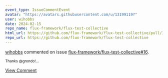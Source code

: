 ```yaml
---
event_type: IssueCommentEvent
avatar: "https://avatars.githubusercontent.com/u/13199119?"
user: wihobbs
date: 2024-02-15
repo_name: flux-framework/flux-test-collective
html_url: https://github.com/flux-framework/flux-test-collective/pull/16
repo_url: https://github.com/flux-framework/flux-test-collective
---
```


<a href='https://github.com/wihobbs' target='_blank'>wihobbs</a> commented on issue <a href='https://github.com/flux-framework/flux-test-collective/pull/16' target='_blank'>flux-framework/flux-test-collective#16</a>.

<small>Thanks @grondo!...</small>

<a href='https://github.com/flux-framework/flux-test-collective/pull/16' target='_blank'>View Comment</a>